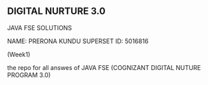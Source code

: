 
## DIGITAL NURTURE 3.0

JAVA FSE SOLUTIONS 

NAME: PRERONA KUNDU
SUPERSET ID: 5016816

(Week1)

the repo for all answes of JAVA FSE (COGNIZANT DIGITAL NUTURE PROGRAM 3.0) 

